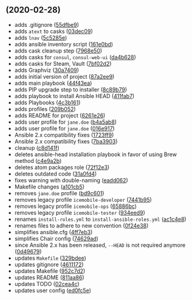 ##  (2020-02-28)

* adds .gitignore ([55dfbe9](https://github.com/ksatirli/place/commit/55dfbe9))
* adds `atext` to casks ([03dec09](https://github.com/ksatirli/place/commit/03dec09))
* adds `lnav` ([5c5285e](https://github.com/ksatirli/place/commit/5c5285e))
* adds ansible inventory script ([161e0bd](https://github.com/ksatirli/place/commit/161e0bd))
* adds cask cleanup step ([7968e50](https://github.com/ksatirli/place/commit/7968e50))
* adds casks for `consul`, `consul-web-ui` ([da4b628](https://github.com/ksatirli/place/commit/da4b628))
* adds casks for Steam, Vault ([7bf02d2](https://github.com/ksatirli/place/commit/7bf02d2))
* adds Graphviz ([30a7409](https://github.com/ksatirli/place/commit/30a7409))
* adds initial version of project ([87a2ee9](https://github.com/ksatirli/place/commit/87a2ee9))
* adds main playbook ([44f43ea](https://github.com/ksatirli/place/commit/44f43ea))
* adds PIP upgrade step to installer ([8c89b79](https://github.com/ksatirli/place/commit/8c89b79))
* adds playbook to install Ansible HEAD ([411fab7](https://github.com/ksatirli/place/commit/411fab7))
* adds Playbooks ([4c3b161](https://github.com/ksatirli/place/commit/4c3b161))
* adds profiles ([209b052](https://github.com/ksatirli/place/commit/209b052))
* adds README for project ([6261e26](https://github.com/ksatirli/place/commit/6261e26))
* adds user profile for `jane.doe` ([b4a5ab8](https://github.com/ksatirli/place/commit/b4a5ab8))
* adds user profile for `jane.doe` ([016e917](https://github.com/ksatirli/place/commit/016e917))
* Ansible 2.x compatibility fixes ([1723ff9](https://github.com/ksatirli/place/commit/1723ff9))
* Ansible 2.x compatibility fixes ([7ba3903](https://github.com/ksatirli/place/commit/7ba3903))
* cleanup ([c8d141f](https://github.com/ksatirli/place/commit/c8d141f))
* deletes ansible-head installation playbook in favor of using Brew method ([c4e9a2b](https://github.com/ksatirli/place/commit/c4e9a2b))
* deletes atom packages role ([72f12e3](https://github.com/ksatirli/place/commit/72f12e3))
* deletes outdated code ([31a0fd4](https://github.com/ksatirli/place/commit/31a0fd4))
* fixes warning with double-naming ([eadd062](https://github.com/ksatirli/place/commit/eadd062))
* Makefile changes ([a101cb5](https://github.com/ksatirli/place/commit/a101cb5))
* removes `jane.doe` profile ([bd9c601](https://github.com/ksatirli/place/commit/bd9c601))
* removes legacy profile `icemobile-developer` ([7441b95](https://github.com/ksatirli/place/commit/7441b95))
* removes legacy profile `icemobile-ops` ([65886bc](https://github.com/ksatirli/place/commit/65886bc))
* removes legacy profile `icemobile-tester` ([934eed9](https://github.com/ksatirli/place/commit/934eed9))
* renames `install-roles.yml` to `install-ansible-roles.yml` ([ac1c4e8](https://github.com/ksatirli/place/commit/ac1c4e8))
* renames files to adhere to new convention ([0f24e38](https://github.com/ksatirli/place/commit/0f24e38))
* simplifies ansible.cfg ([4ff7eb3](https://github.com/ksatirli/place/commit/4ff7eb3))
* simplifies Chair config ([74629ad](https://github.com/ksatirli/place/commit/74629ad))
* since Ansible 2.x has been released, `--HEAD` is not required anymore ([0d49679](https://github.com/ksatirli/place/commit/0d49679))
* updates `Makefile` ([329bdee](https://github.com/ksatirli/place/commit/329bdee))
* updates gitignore ([4611172](https://github.com/ksatirli/place/commit/4611172))
* updates Makefile ([952c7d2](https://github.com/ksatirli/place/commit/952c7d2))
* updates README ([811aa86](https://github.com/ksatirli/place/commit/811aa86))
* updates TODO ([02cea4c](https://github.com/ksatirli/place/commit/02cea4c))
* updates user config ([ed0fc5e](https://github.com/ksatirli/place/commit/ed0fc5e))

